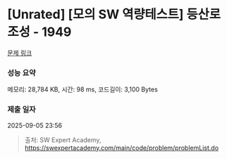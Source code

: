 # [Unrated] [모의 SW 역량테스트] 등산로 조성 - 1949 

[문제 링크](https://swexpertacademy.com/main/code/problem/problemDetail.do?contestProbId=AV5PoOKKAPIDFAUq) 

### 성능 요약

메모리: 28,784 KB, 시간: 98 ms, 코드길이: 3,100 Bytes

### 제출 일자

2025-09-05 23:56



> 출처: SW Expert Academy, https://swexpertacademy.com/main/code/problem/problemList.do